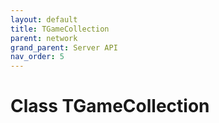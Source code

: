 ```yaml
---
layout: default
title: TGameCollection
parent: network
grand_parent: Server API
nav_order: 5
---
```


# Class TGameCollection

